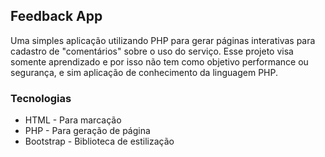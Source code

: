 ## Feedback App

Uma simples aplicação utilizando PHP para gerar páginas interativas para cadastro de "comentários" sobre o uso do serviço. Esse projeto
visa somente aprendizado e por isso não tem como objetivo performance ou segurança, e sim aplicação de conhecimento da linguagem PHP.

### Tecnologias

 + HTML - Para marcação
 + PHP - Para geração de página
 + Bootstrap - Biblioteca de estilização


